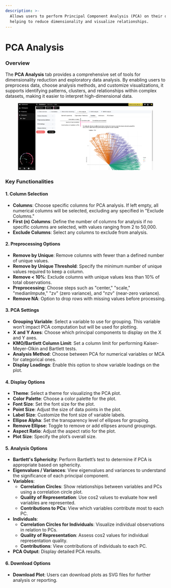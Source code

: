 ```yaml
---
description: >-
  Allows users to perform Principal Component Analysis (PCA) on their dataset,
  helping to reduce dimensionality and visualize relationships.
---
```


# PCA Analysis

### Overview

The **PCA Analysis** tab provides a comprehensive set of tools for dimensionality reduction and exploratory data analysis. By enabling users to preprocess data, choose analysis methods, and customize visualizations, it supports identifying patterns, clusters, and relationships within complex datasets, making it easier to interpret high-dimensional data.

<figure><img src="../../.gitbook/assets/discovery-pca.png" alt=""><figcaption></figcaption></figure>

### Key Functionalities

#### 1. Column Selection

* **Columns**: Choose specific columns for PCA analysis. If left empty, all numerical columns will be selected, excluding any specified in "Exclude Columns."
* **First (n) Columns**: Define the number of columns for analysis if no specific columns are selected, with values ranging from 2 to 50,000.
* **Exclude Columns**: Select any columns to exclude from analysis.

#### 2. Preprocessing Options

* **Remove by Unique**: Remove columns with fewer than a defined number of unique values.
* **Remove by Unique Threshold**: Specify the minimum number of unique values required to keep a column.
* **Remove < 10%**: Exclude columns with unique values less than 10% of total observations.
* **Preprocessing**: Choose steps such as "center," "scale," "medianImpute," "zv" (zero variance), and "nzv" (near-zero variance).
* **Remove NA**: Option to drop rows with missing values before processing.

#### 3. PCA Settings

* **Grouping Variable**: Select a variable to use for grouping. This variable won’t impact PCA computation but will be used for plotting.
* **X and Y Axes**: Choose which principal components to display on the X and Y axes.
* **KMO/Bartlett Column Limit**: Set a column limit for performing Kaiser-Meyer-Olkin and Bartlett tests.
* **Analysis Method**: Choose between PCA for numerical variables or MCA for categorical ones.
* **Display Loadings**: Enable this option to show variable loadings on the plot.

#### 4. Display Options

* **Theme**: Select a theme for visualizing the PCA plot.
* **Color Palette**: Choose a color palette for the plot.
* **Font Size**: Set the font size for the plot.
* **Point Size**: Adjust the size of data points in the plot.
* **Label Size**: Customize the font size of variable labels.
* **Ellipse Alpha**: Set the transparency level of ellipses for grouping.
* **Remove Ellipse**: Toggle to remove or add ellipses around groupings.
* **Aspect Ratio**: Adjust the aspect ratio for the plot.
* **Plot Size**: Specify the plot’s overall size.

#### 5. Analysis Options

* **Bartlett's Sphericity**: Perform Bartlett’s test to determine if PCA is appropriate based on sphericity.
* **Eigenvalues / Variances**: View eigenvalues and variances to understand the significance of each principal component.
* **Variables**:
  * **Correlation Circles**: Show relationships between variables and PCs using a correlation circle plot.
  * **Quality of Representation**: Use cos2 values to evaluate how well variables are represented.
  * **Contributions to PCs**: View which variables contribute most to each PC.
* **Individuals**:
  * **Correlation Circles for Individuals**: Visualize individual observations in relation to PCs.
  * **Quality of Representation**: Assess cos2 values for individual representation quality.
  * **Contributions**: View contributions of individuals to each PC.
* **PCA Output**: Display detailed PCA results.

#### 6. Download Options

* **Download Plot**: Users can download plots as SVG files for further analysis or reporting.

